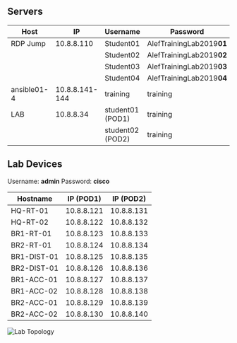 ## Servers
| Host | IP | Username | Password |
|--|--|--|--|  
| RDP Jump | 10.8.8.110 | Student01 | AlefTrainingLab2019**01** |
| | | Student02 | AlefTrainingLab2019**02** |
| | | Student03 | AlefTrainingLab2019**03** |
| | | Student04 | AlefTrainingLab2019**04** |
| ansible01-4 | 10.8.8.141-144 | training | training |
| LAB | 10.8.8.34 | student01 (POD1)| training |
| | | student02 (POD2)| training |

## Lab Devices
Username: **admin**
Password: **cisco**

| Hostname | IP (POD1) | IP (POD2) |
|--|--|--|
| HQ-RT-01 | 10.8.8.121 | 10.8.8.131 |
| HQ-RT-02 | 10.8.8.122 | 10.8.8.132 |
| BR1-RT-01 | 10.8.8.123 | 10.8.8.133 |
| BR2-RT-01 | 10.8.8.124 | 10.8.8.134 |
| BR1-DIST-01 | 10.8.8.125 | 10.8.8.135 |
| BR2-DIST-01 | 10.8.8.126 | 10.8.8.136 |
| BR1-ACC-01 | 10.8.8.127 | 10.8.8.137 |
| BR1-ACC-02 | 10.8.8.128 | 10.8.8.138 |
| BR2-ACC-01 | 10.8.8.129 | 10.8.8.139 |
| BR2-ACC-02 | 10.8.8.130 | 10.8.8.140 |

![Lab Topology](https://i.ibb.co/5F2v1bT/Pozn-mka-2020-01-10-145543.png)


<!--stackedit_data:
eyJoaXN0b3J5IjpbLTExMzcwODEwNCw0NTAwNzYzMTZdfQ==
-->